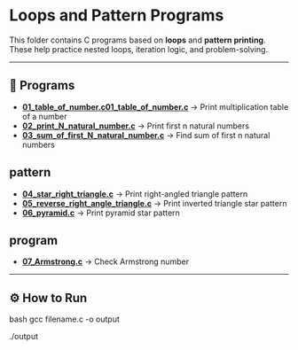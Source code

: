 
# Loops and Pattern Programs
This folder contains C programs based on **loops** and **pattern printing**.
These help practice nested loops, iteration logic, and problem-solving.
________________________________________
## 📂 Programs
- **[01_table_of_number.c01_table_of_number.c](./01_table_of_number.c)** → Print multiplication table of a number
- **[02_print_N_natural_number.c](./02_print_N_natural_number.c)** → Print first n natural numbers
- **[03_sum_of_first_N_natural_number.c](./03_sum_of_first_N_natural_number.c)** → Find sum of first n natural numbers
## pattern
- **[04_star_right_triangle.c](./04_star_right_triangle.c)** → Print right-angled triangle pattern
- **[05_reverse_right_angle_triangle.c](./05_reverse_right_angle_triangle.c)** → Print inverted triangle star pattern
- **[06_pyramid.c](./06_pyramid.c)** → Print pyramid star pattern
## program
- **[07_Armstrong.c](./07_Armstrong.c)** → Check Armstrong number
________________________________________
## ⚙ How to Run
bash
gcc filename.c -o output

./output

